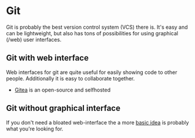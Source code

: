 # Git

Git is probably the best version control system (VCS) there is.
It's easy and can be lightweight, but also has tons of possibilities for using graphical (/web) user interfaces.

## Git with web interface

Web interfaces for git are quite useful for easily showing code to other people.
Additionally it is easy to collaborate together.

- [Gitea](applications/gitea.md) is an open-source and selfhosted

## Git without graphical interface

If you don't need a bloated web-interface the a more [basic idea](applications/bare-git.md)
is probably what you're looking for.

